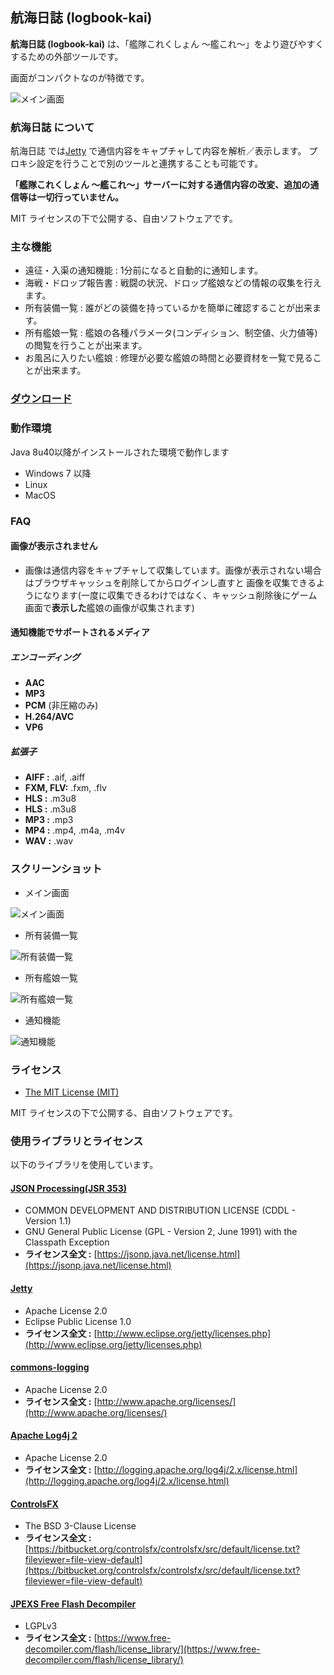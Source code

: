 航海日誌 (logbook-kai)
--

**航海日誌 (logbook-kai)** は、「艦隊これくしょん ～艦これ～」をより遊びやすくするための外部ツールです。

画面がコンパクトなのが特徴です。

![メイン画面](https://kancolle.sanaechan.net/logbook-kai/overview.png "メイン画面")

### 航海日誌 について

航海日誌 では[Jetty](http://www.eclipse.org/jetty/) で通信内容をキャプチャして内容を解析／表示します。
プロキシ設定を行うことで別のツールと連携することも可能です。

**「艦隊これくしょん ～艦これ～」サーバーに対する通信内容の改変、追加の通信等は一切行っていません。**

MIT ライセンスの下で公開する、自由ソフトウェアです。

### 主な機能

* 遠征・入渠の通知機能 : 1分前になると自動的に通知します。
* 海戦・ドロップ報告書 : 戦闘の状況、ドロップ艦娘などの情報の収集を行えます。
* 所有装備一覧 : 誰がどの装備を持っているかを簡単に確認することが出来ます。
* 所有艦娘一覧 : 艦娘の各種パラメータ(コンディション、制空値、火力値等)の閲覧を行うことが出来ます。
* お風呂に入りたい艦娘 : 修理が必要な艦娘の時間と必要資材を一覧で見ることが出来ます。

### [ダウンロード](https://github.com/sanaehirotaka/logbook-kai/releases)

### 動作環境

Java 8u40以降がインストールされた環境で動作します

* Windows 7 以降
* Linux
* MacOS

### FAQ

#### 画像が表示されません

* 画像は通信内容をキャプチャして収集しています。画像が表示されない場合はブラウザキャッシュを削除してからログインし直すと
画像を収集できるようになります(一度に収集できるわけではなく、キャッシュ削除後にゲーム画面で**表示した**艦娘の画像が収集されます)

#### 通知機能でサポートされるメディア

##### エンコーディング

* **AAC**
* **MP3**
* **PCM** (非圧縮のみ)
* **H.264/AVC**
* **VP6**

##### 拡張子

* **AIFF :** .aif, .aiff
* **FXM, FLV:** .fxm, .flv
* **HLS :** .m3u8
* **HLS :** .m3u8
* **MP3 :** .mp3
* **MP4 :** .mp4, .m4a, .m4v
* **WAV :** .wav

### スクリーンショット

* メイン画面

![メイン画面](https://kancolle.sanaechan.net/logbook-kai/overview.png)
* 所有装備一覧

![所有装備一覧](https://kancolle.sanaechan.net/logbook-kai/items.png)
* 所有艦娘一覧

![所有艦娘一覧](https://kancolle.sanaechan.net/logbook-kai/ships.png)
* 通知機能

![通知機能](https://kancolle.sanaechan.net/logbook-kai/notify.png)

### ライセンス

* [The MIT License (MIT)](LICENSE)

MIT ライセンスの下で公開する、自由ソフトウェアです。

### 使用ライブラリとライセンス

以下のライブラリを使用しています。

#### [JSON Processing(JSR 353)](https://jsonp.java.net/)

* COMMON DEVELOPMENT AND DISTRIBUTION LICENSE (CDDL - Version 1.1)
* GNU General Public License (GPL - Version 2, June 1991) with the Classpath Exception
* **ライセンス全文 :** [https://jsonp.java.net/license.html](https://jsonp.java.net/license.html)

#### [Jetty](http://www.eclipse.org/jetty/)

* Apache License 2.0
* Eclipse Public License 1.0
* **ライセンス全文 :** [http://www.eclipse.org/jetty/licenses.php](http://www.eclipse.org/jetty/licenses.php)

#### [commons-logging](https://commons.apache.org/proper/commons-logging/)

* Apache License 2.0
* **ライセンス全文 :** [http://www.apache.org/licenses/](http://www.apache.org/licenses/)

#### [Apache Log4j 2](http://logging.apache.org/log4j/2.x/)

* Apache License 2.0
* **ライセンス全文 :** [http://logging.apache.org/log4j/2.x/license.html](http://logging.apache.org/log4j/2.x/license.html)

#### [ControlsFX](http://fxexperience.com/controlsfx/)

* The BSD 3-Clause License
* **ライセンス全文 :** [https://bitbucket.org/controlsfx/controlsfx/src/default/license.txt?fileviewer=file-view-default](https://bitbucket.org/controlsfx/controlsfx/src/default/license.txt?fileviewer=file-view-default)

#### [JPEXS Free Flash Decompiler](https://www.free-decompiler.com/flash/)

* LGPLv3
* **ライセンス全文 :** [https://www.free-decompiler.com/flash/license_library/](https://www.free-decompiler.com/flash/license_library/)

